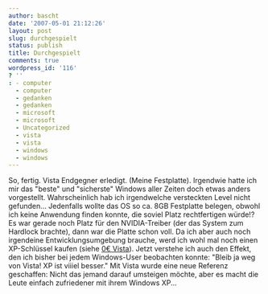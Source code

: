 ```yaml
---
author: bascht
date: '2007-05-01 21:12:26'
layout: post
slug: durchgespielt
status: publish
title: Durchgespielt
comments: true
wordpress_id: '116'
? ''
: - computer
  - computer
  - gedanken
  - gedanken
  - microsoft
  - microsoft
  - Uncategorized
  - vista
  - vista
  - windows
  - windows
---
```


So, fertig. Vista Endgegner erledigt. (Meine Festplatte). Irgendwie
hatte ich mir das "beste" und "sicherste" Windows aller Zeiten doch
etwas anders vorgestellt. Wahrscheinlich hab ich irgendwelche
versteckten Level nicht gefunden... Jedenfalls wollte das OS so ca.
8GB Festplatte belegen, obwohl ich keine Anwendung finden konnte,
die soviel Platz rechtfertigen würde!? Es war gerade noch Platz für
den NVIDIA-Treiber (der das System zum Hardlock brachte), dann war
die Platte schon voll. Da ich aber auch noch irgendeine
Entwicklungsumgebung brauche, werd ich wohl mal noch einen
XP-Schlüssel kaufen (siehe
[0€ Vista](http://www.bascht.com/2007/04/27/0-euro-vista/)). Jetzt
verstehe ich auch den Effekt, den ich bisher bei jedem Windows-User
beobachten konnte: "Bleib ja weg von Vista! XP ist viiiel besser."
Mit Vista wurde eine neue Referenz geschaffen: Nicht das jemand
darauf umsteigen möchte, aber es macht die Leute einfach
zufriedener mit ihrem Windows XP...


